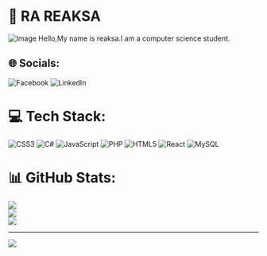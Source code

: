 # 💫 RA REAKSA

![Image](https://media.geeksforgeeks.org/wp-content/uploads/20231205165904/web-development-image.webp)
Hello,My name is reaksa.I am a computer science student.


## 🌐 Socials:
![Facebook](https://img.shields.io/badge/Facebook-%231877F2.svg?logo=Facebook&logoColor=white)  ![LinkedIn](https://img.shields.io/badge/LinkedIn-%230077B5.svg?logo=linkedin&logoColor=white)

# 💻 Tech Stack:
![CSS3](https://img.shields.io/badge/css3-%231572B6.svg?style=flat&logo=css3&logoColor=white) ![C#](https://img.shields.io/badge/c%23-%23239120.svg?style=flat&logo=csharp&logoColor=white) ![JavaScript](https://img.shields.io/badge/javascript-%23323330.svg?style=flat&logo=javascript&logoColor=%23F7DF1E) ![PHP](https://img.shields.io/badge/php-%23777BB4.svg?style=flat&logo=php&logoColor=white) ![HTML5](https://img.shields.io/badge/html5-%23E34F26.svg?style=flat&logo=html5&logoColor=white) ![React](https://img.shields.io/badge/react-%2320232a.svg?style=flat&logo=react&logoColor=%2361DAFB) ![MySQL](https://img.shields.io/badge/mysql-4479A1.svg?style=flat&logo=mysql&logoColor=white)
# 📊 GitHub Stats:
![](https://github-readme-stats.vercel.app/api?username=reaksacode21&theme=dark&hide_border=false&include_all_commits=false&count_private=false)<br/>
![](https://github-readme-streak-stats.herokuapp.com/?user=reaksacode21&theme=dark&hide_border=false)<br/>
![](https://github-readme-stats.vercel.app/api/top-langs/?username=reaksacode21&theme=dark&hide_border=false&include_all_commits=false&count_private=false&layout=compact)

---
[![](https://visitcount.itsvg.in/api?id=reaksacode21&label=Profile%20Views&pretty=false)](https://visitcount.itsvg.in)
<!-- Proudly created with GPRM ( https://gprm.itsvg.in ) -->
